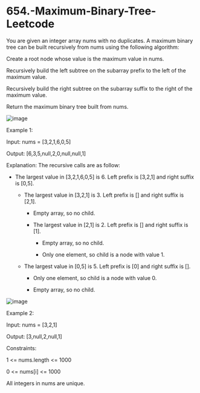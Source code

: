 # 654.-Maximum-Binary-Tree-Leetcode

You are given an integer array nums with no duplicates. A maximum binary tree can be built recursively from nums using the following algorithm:


Create a root node whose value is the maximum value in nums.


Recursively build the left subtree on the subarray prefix to the left of the maximum value.


Recursively build the right subtree on the subarray suffix to the right of the maximum value.


Return the maximum binary tree built from nums.

 
![image](https://user-images.githubusercontent.com/63790684/123903921-3358b600-d98d-11eb-89e7-220dbfedb0ab.png)

Example 1:


Input: nums = [3,2,1,6,0,5]


Output: [6,3,5,null,2,0,null,null,1]


Explanation: The recursive calls are as follow:


- The largest value in [3,2,1,6,0,5] is 6. Left prefix is [3,2,1] and right suffix is [0,5].


    - The largest value in [3,2,1] is 3. Left prefix is [] and right suffix is [2,1].


        - Empty array, so no child.


        - The largest value in [2,1] is 2. Left prefix is [] and right suffix is [1].


            - Empty array, so no child.


            - Only one element, so child is a node with value 1.


    - The largest value in [0,5] is 5. Left prefix is [0] and right suffix is [].


        - Only one element, so child is a node with value 0.


        - Empty array, so no child.


![image](https://user-images.githubusercontent.com/63790684/123903938-3bb0f100-d98d-11eb-91f2-a19dbd0d1f38.png)

Example 2:



Input: nums = [3,2,1]


Output: [3,null,2,null,1]


 

Constraints:


1 <= nums.length <= 1000


0 <= nums[i] <= 1000


All integers in nums are unique.
